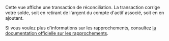 Cette vue affiche une transaction de réconciliation. La transaction corrige votre solde, soit en retirant de l'argent du compte d'actif associé, soit en en ajoutant.

Si vous voulez plus d'informations sur les rapprochements, consultez [la documentation officielle sur les rapprochements](https://docs.firefly-iii.org/advanced-concepts/reconcile).